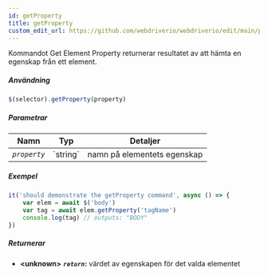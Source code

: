 ```yaml
---
id: getProperty
title: getProperty
custom_edit_url: https://github.com/webdriverio/webdriverio/edit/main/packages/webdriverio/src/commands/element/getProperty.ts
---
```


Kommandot Get Element Property returnerar resultatet av att hämta en egenskap från ett
element.

##### Användning

```js
$(selector).getProperty(property)
```

##### Parametrar

<table>
  <thead>
    <tr>
      <th>Namn</th><th>Typ</th><th>Detaljer</th>
    </tr>
  </thead>
  <tbody>
    <tr>
      <td><code><var>property</var></code></td>
      <td>`string`</td>
      <td>namn på elementets egenskap</td>
    </tr>
  </tbody>
</table>

##### Exempel

```js title="getProperty.js"
it('should demonstrate the getProperty command', async () => {
    var elem = await $('body')
    var tag = await elem.getProperty('tagName')
    console.log(tag) // outputs: "BODY"
})
```

##### Returnerar

- **&lt;unknown&gt;**
            **<code><var>return</var></code>:** värdet av egenskapen för det valda elementet